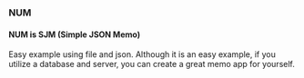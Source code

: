### NUM 
#### NUM is SJM (Simple JSON Memo)
Easy example using file and json.
Although it is an easy example, if you utilize a database and server, you can create a great memo app for yourself.

